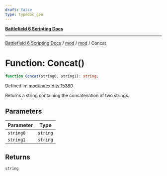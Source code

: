 ```yaml
---
draft: false
type: typedoc_gen
---
```


[**Battlefield 6 Scripting Docs**](../../../_index.md)

***

[Battlefield 6 Scripting Docs](../../../_index.md) / [mod](../../_index.md) / [mod](../_index.md) / Concat

# Function: Concat()

```ts
function Concat(string0, string1): string;
```

Defined in: [mod/index.d.ts:15380](https://github.com/battlefield-portal-community/portal-docs/blob/ff09b2690670f74de7e97198022e5a97ff1161ff/generators/santiago/mod/index.d.ts#L15380)

Returns a string containing the concatenation of two strings.

## Parameters

| Parameter | Type |
| ------ | ------ |
| `string0` | `string` |
| `string1` | `string` |

## Returns

`string`
